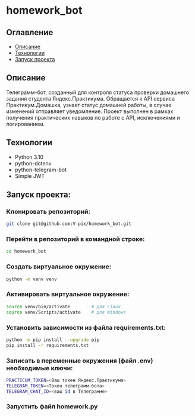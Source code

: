 # homework_bot

## Оглавление
- [Описание](#description)
- [Технологии](#technologies)
- [Запуск проекта](#launch)

<a id=description></a>
## Описание
Телеграмм-бот, созданный для контроля статуса проверки домашнего задания студента Яндекс.Практикума. Обращается к API сервиса Практикум.Домашка, узнает статус домашней работы, в случае изменений отправляет уведомление. Проект выполнен в рамках получения практических навыков по работе с API, исключениями и логированием.

<a id=technologies></a>
## Технологии
- Python 3.10
- python-dotenv 
- python-telegram-bot
- Simple JWT

<a id=launch></a>
## Запуск проекта:
### Клонировать репозиторий:
```bash
git clone git@github.com:V-pix/homework_bot.git

```
### Перейти в репозиторий в командной строке:
```bash
cd homework_bot
```
### Cоздать виртуальное окружение:
```bash
python -m venv venv
```
### Активировать виртуальное окружение:
```bash
source venv/bin/activate        # для Linux
source venv/Scripts/activate    # для Windows
```
### Установить зависимости из файла requirements.txt:
```bash
python -m pip install --upgrade pip
pip install -r requirements.txt
```
### Записать в переменные окружения (файл .env) необходимые ключи:
```bash
PRACTICUM_TOKEN=<Ваш токен Яндекс.Практикума>
TELEGRAM_TOKEN=<Токен телеграмм-бота>
TELEGRAM_CHAT_ID=<ваш id в Телеграмме>
```
### Запустить файл homework.py

